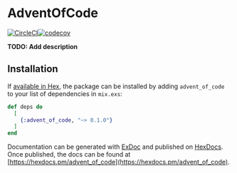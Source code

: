 # AdventOfCode


[![CircleCI](https://circleci.com/gh/shmink/Advent-of-Code-2018.svg?style=svg)](https://circleci.com/gh/shmink/Advent-of-Code-2018)[![codecov](https://codecov.io/gh/shmink/Advent-of-Code-2018/branch/master/graph/badge.svg)](https://codecov.io/gh/shmink/Advent-of-Code-2018)



**TODO: Add description**

## Installation

If [available in Hex](https://hex.pm/docs/publish), the package can be installed
by adding `advent_of_code` to your list of dependencies in `mix.exs`:

```elixir
def deps do
  [
    {:advent_of_code, "~> 0.1.0"}
  ]
end
```

Documentation can be generated with [ExDoc](https://github.com/elixir-lang/ex_doc)
and published on [HexDocs](https://hexdocs.pm). Once published, the docs can
be found at [https://hexdocs.pm/advent_of_code](https://hexdocs.pm/advent_of_code).

